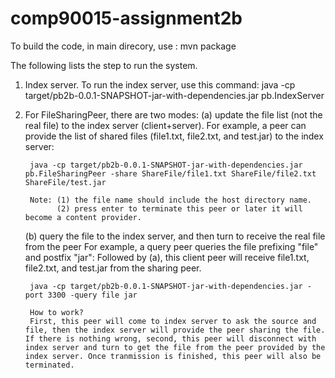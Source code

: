 # comp90015-assignment2b

To build the code, in main direcory, use : mvn package

The following lists the step to run the system.
1. Index server. To run the index server, use this command:
    java -cp target/pb2b-0.0.1-SNAPSHOT-jar-with-dependencies.jar pb.IndexServer


2. For FileSharingPeer, there are two modes: 
    (a) update the file list (not the real file) to the index server (client+server). 
        For example, a peer can provide the list of shared files (file1.txt, file2.txt, and test.jar) to the index server:
        
        java -cp target/pb2b-0.0.1-SNAPSHOT-jar-with-dependencies.jar pb.FileSharingPeer -share ShareFile/file1.txt ShareFile/file2.txt ShareFile/test.jar

        Note: (1) the file name should include the host directory name. 
              (2) press enter to terminate this peer or later it will become a content provider.

	(b) query the file to the index server, and then turn to receive the real file from the peer
		For example, a query peer queries the file prefixing "file" and postfix "jar":
		Followed by (a), this client peer will receive file1.txt, file2.txt, and test.jar from the sharing peer.

		java -cp target/pb2b-0.0.1-SNAPSHOT-jar-with-dependencies.jar -port 3300 -query file jar

		How to work?
		First, this peer will come to index server to ask the source and file, then the index server will provide the peer sharing the file. If there is nothing wrong, second, this peer will disconnect with index server and turn to get the file from the peer provided by the index server. Once tranmission is finished, this peer will also be terminated.
